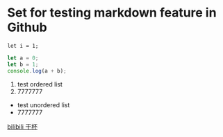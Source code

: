 # Set for testing markdown feature in Github
`let i = 1;`
```javascript
let a = 0;
let b = 1;
console.log(a + b);
```
1. test ordered list
2. 7777777

* test unordered list
* 7777777

[bilibili 干杯](https://www.bilibili.com/)
